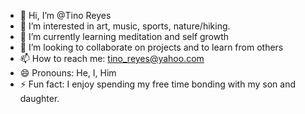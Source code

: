 - 👋 Hi, I’m @Tino Reyes
- 👀 I’m interested in art, music, sports, nature/hiking.
- 🌱 I’m currently learning meditation and self growth  
- 💞️ I’m looking to collaborate on projects and to learn from others
- 📫 How to reach me: tino_reyes@yahoo.com 
- 😄 Pronouns: He, I, Him
- ⚡ Fun fact: I enjoy spending my free time bonding with my son and daughter.

<!---
Tinoreyes21/Tinoreyes21 is a ✨ special ✨ repository because its `README.md` (this file) appears on your GitHub profile.
You can click the Preview link to take a look at your changes.
--->
